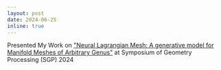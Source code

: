 ```yaml
---
layout: post
date: 2024-06-25
inline: true
---
```

Presented My Work on ["Neural Lagrangian Mesh: A generative model for Manifold Meshes of Arbitrary Genus"](./assets/pdf/Neural_Lagrangian_Mesh.pdf) at Symposium of Geometry Processing (SGP) 2024
